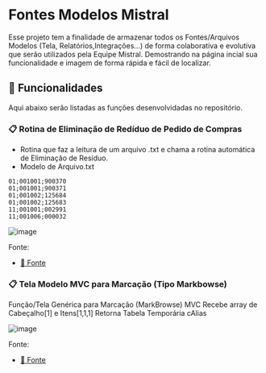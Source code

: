 # Fontes Modelos Mistral

Esse projeto tem a finalidade de armazenar todos os Fontes/Arquivos Modelos (Tela, Relatórios,Integrações...) de forma colaborativa e evolutiva que serão utilizados pela Equipe Mistral. Demostrando na página incial
sua funcionalidade e imagem de forma rápida e fácil de localizar.

## 🚀 Funcionalidades

Aqui abaixo serão listadas as funções desenvolvidadas no repositório.


### 📋 Rotina de Eliminação de Redíduo de Pedido de Compras

- Rotina que faz a leitura de um arquivo .txt e chama a rotina automática de Eliminação de Resíduo.
- Modelo de Arquivo.txt

```
01;001001;900370
01;001001;900371
01;001002;125684
01;001002;125683
11;001001;002991
11;001006;000032
```
![image](https://user-images.githubusercontent.com/53917188/122406171-03ee8600-cf57-11eb-9f56-4520845963be.png)


Fonte: 
* [📄 Fonte ](https://github.com/HelcioCarvalho/ADVPL/blob/97dde592accf9f1de3b846bdc095dfb3ea0a63fd/HFATA001.prw)




### 📋 Tela Modelo MVC para Marcação (Tipo Markbowse)

Função/Tela Genérica para Marcação (MarkBrowse) MVC
 Recebe array de Cabeçalho[1] e Itens[1,1,1]
    Retorna Tabela Temporária  cAlias

![image](https://user-images.githubusercontent.com/53917188/122407143-c807f080-cf57-11eb-8846-11325ebc1288.png)


Fonte: 
* [📄 Fonte ](https://github.com/HelcioCarvalho/ADVPL/blob/1761908f59f08f7c9d74bce41a24d41dc786bac8/HFATA002.PRW)



